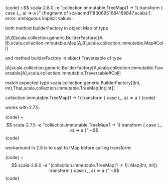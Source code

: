 {code}
~$$ scala-2.8.0 -e "collection.immutable.TreeMap(1 -> 1) transform { case (_, a) => a }"
(fragment of scalacmd118306951684168847.scala):1: error: ambiguous implicit values:

both method builderFactory in object Map of type

[A,B]scala.collection.generic.BuilderFactory[(A, B),scala.collection.immutable.Map[A,B],scala.collection.immutable.Map#Coll]


and method builderFactory in object Traversable of type

[A]scala.collection.generic.BuilderFactory[A,scala.collection.immutable.Traversable[A],scala.collection.immutable.Traversable#Coll]

match expected type
scala.collection.generic.BuilderFactory[(Int, Int),That,scala.collection.immutable.TreeMap[Int,Int]]

collection.immutable.TreeMap(1 -> 1) transform { case (_, a) => a }
{code}

works with 2.7.5.

{code}
~$$ scala-2.7.5 -e "collection.immutable.TreeMap(1 -> 1) transform { case (_, a) => a }"
~$$
{code}

workaround in 2.8 is to cast to !Map before calling transform:

{code}
~$$ scala-2.8.0 -e "(collection.immutable.TreeMap(1 -> 1): Map[Int, Int]) transform { case (_, a) => a }"
~$$
{code}
